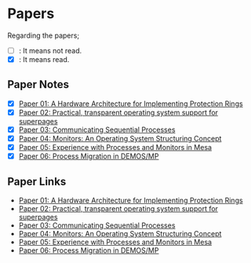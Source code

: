 # Papers

Regarding the papers;
- [ ] : It means not read.
- [x] : It means read.

## Paper Notes
- [x] [Paper 01: A Hardware Architecture for Implementing Protection Rings](Paper_01.md)
- [x] [Paper 02: Practical, transparent operating system support for superpages](Paper_02.md)
- [x] [Paper 03: Communicating Sequential Processes](Paper_03.md)
- [x] [Paper 04: Monitors: An Operating System Structuring Concept](Paper_04.md)
- [x] [Paper 05: Experience with Processes and Monitors in Mesa](Paper_05.md)
- [x] [Paper 06: Process Migration in DEMOS/MP](Paper_06.md)

## Paper Links
- [Paper 01: A Hardware Architecture for Implementing Protection Rings](https://online.yildiz.edu.tr/upload/ytu/Evaluation/e949a2a6-e21e-4850-b620-2d1ac8325a9e.pdf)
- [Paper 02: Practical, transparent operating system support for superpages](https://web.stanford.edu/class/cs240/readings/navarro.pdf)
- [Paper 03: Communicating Sequential Processes](https://www.cs.cmu.edu/~crary/819-f09/Hoare78.pdf)
- [Paper 04: Monitors: An Operating System Structuring Concept](https://dl.acm.org/doi/pdf/10.1145/355620.361161)
- [Paper 05: Experience with Processes and Monitors in Mesa](https://people.eecs.berkeley.edu/~brewer/cs262/Mesa.pdf)
- [Paper 06: Process Migration in DEMOS/MP](https://dl.acm.org/doi/pdf/10.1145/773379.806619)
